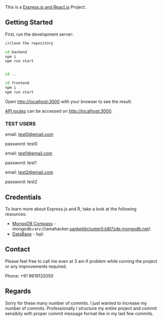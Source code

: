 This is a [Express.js and React.js](https://expressjs.com/) Project.

## Getting Started

First, run the development server:

```bash
//clone the repository

cd backend
npm i
npm run start


cd ..

cd frontend
npm i
npm run start
```

Open [http://localhost:3000](http://localhost:3000) with your browser to see the result.

[API routes](https://nextjs.org/docs/api-routes/introduction) can be accessed on [http://localhost:3000](http://localhost:3000).

### TEST USERS


email: test0@email.com

password: test0

email: test1@email.com

password: test1

email: test2@email.com

password: test2

## Credentials

To learn more about Express.js and R, take a look at the following resources:

- [MongoDB Compass]() - mongodb+srv://iamahacker:sanket@cluster0.b8l7zde.mongodb.net/.
- [DataBase]() - lspl.

## Contact

Please feel free to call me even at 3 am if problem while running the project or any improvements required.

Phone: +91 9619132050

## Regards

Sorry for these many number of commits. I just wanted to increase my number of commits. Professionally I structure my entire project and commit sensibily with proper commit message format like in my last few commits.